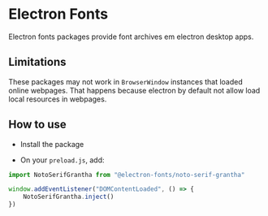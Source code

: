 # Electron Fonts

Electron fonts packages provide font archives em electron desktop apps.

## Limitations

These packages may not work in `BrowserWindow` instances that loaded online webpages. That happens because electron by default not allow load local resources in webpages.

## How to use

* Install the package

* On your `preload.js`, add:

```ts
import NotoSerifGrantha from "@electron-fonts/noto-serif-grantha"

window.addEventListener("DOMContentLoaded", () => {
    NotoSerifGrantha.inject()
})
```
